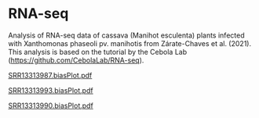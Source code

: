 # RNA-seq
Analysis of RNA-seq data of cassava (Manihot esculenta) plants infected with Xanthomonas phaseoli pv. manihotis from Zárate-Chaves et al. (2021).
This analysis is based on the tutorial by the Cebola Lab (https://github.com/CebolaLab/RNA-seq).



[SRR13313987.biasPlot.pdf](https://github.com/user-attachments/files/17604709/SRR13313987.biasPlot.pdf)

[SRR13313993.biasPlot.pdf](https://github.com/user-attachments/files/17604712/SRR13313993.biasPlot.pdf)

[SRR13313990.biasPlot.pdf](https://github.com/user-attachments/files/17604711/SRR13313990.biasPlot.pdf)


